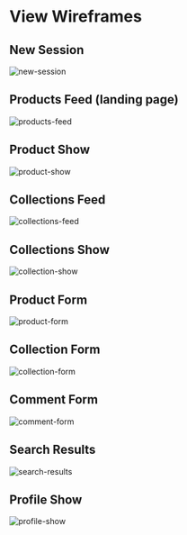 # View Wireframes

## New Session
![new-session]

## Products Feed (landing page)
![products-feed]

## Product Show
![product-show]

## Collections Feed
![collections-feed]

## Collections Show
![collection-show]

## Product Form
![product-form]

## Collection Form
![collection-form]

## Comment Form
![comment-form]

## Search Results
![search-results]

## Profile Show
![profile-show]

[new-session]: ./wireframes/new_session.png
[products-feed]: ./wireframes/products_feed.png
[product-show]: ./wireframes/product_show.png
[collections-feed]: ./wireframes/collections_feed.png
[collection-show]: ./wireframes/collection_show.png
[product-form]: ./wireframes/product_form.png
[collection-form]: ./wireframes/collection_form.png
[comment-form]: ./wireframes/comment_form.png
[search-results]: ./wireframes/search_results.png
[profile-show]: ./wireframes/profile_show.png
